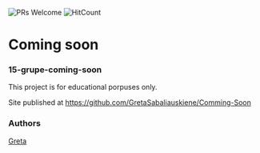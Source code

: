 ![PRs Welcome](https://img.shields.io/badge/PRs-welcome-brightgreen.svg)
![HitCount](https://github.com/GretaSabaliauskiene/Comming-Soon)

# Coming soon
### 15-grupe-coming-soon

This project is for educational porpuses only.

Site published at https://github.com/GretaSabaliauskiene/Comming-Soon

### Authors
[Greta](https://github.com/GretaSabaliauskiene)
